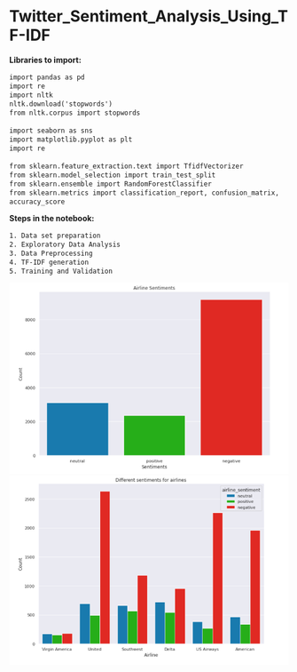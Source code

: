 # Twitter_Sentiment_Analysis_Using_TF-IDF

<b> Libraries to import: </b>

    import pandas as pd 
    import re  
    import nltk 
    nltk.download('stopwords')  
    from nltk.corpus import stopwords 

    import seaborn as sns
    import matplotlib.pyplot as plt
    import re

    from sklearn.feature_extraction.text import TfidfVectorizer 
    from sklearn.model_selection import train_test_split  
    from sklearn.ensemble import RandomForestClassifier
    from sklearn.metrics import classification_report, confusion_matrix, accuracy_score
    
<b> Steps in the notebook:</b>

    1. Data set preparation
    2. Exploratory Data Analysis
    3. Data Preprocessing
    4. TF-IDF generation
    5. Training and Validation
    
![](Images/Sentiment_types.PNG)<br/>
![](Images/Sentiment_by_airline.PNG)<br/>
